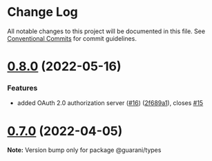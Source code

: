 # Change Log

All notable changes to this project will be documented in this file.
See [Conventional Commits](https://conventionalcommits.org) for commit guidelines.

# [0.8.0](https://github.com/guaranijs/guarani/compare/v0.7.0...v0.8.0) (2022-05-16)

### Features

- added OAuth 2.0 authorization server ([#16](https://github.com/guaranijs/guarani/issues/16)) ([2f689a1](https://github.com/guaranijs/guarani/commit/2f689a1831901053b460eccc3f3b54916393e49f)), closes [#15](https://github.com/guaranijs/guarani/issues/15)

# [0.7.0](https://github.com/guaranijs/guarani/compare/v0.6.1...v0.7.0) (2022-04-05)

**Note:** Version bump only for package @guarani/types
